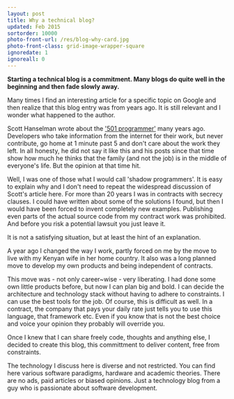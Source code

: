 ```yaml
---
layout: post
title: Why a technical blog?
updated: Feb 2015
sortorder: 10000
photo-front-url: /res/blog-why-card.jpg
photo-front-class: grid-image-wrapper-square
ignoredate: 1
ignoreall: 0
---
```


**Starting a technical blog is a commitment. Many blogs do quite well in the beginning and then fade slowly away.**

Many times I find an interesting article for a specific topic on Google and then realize that this blog entry was from years ago. It is still relevant and I wonder what happened to the author.

Scott Hanselman wrote about the ['501 programmer'](http://www.hanselman.com/blog/501DevelopersFamilyAndExcitementAboutTheCraft.aspx) many years ago. Developers who take information from the internet for their work, but never contribute, go home at 1 minute past 5 and don't care about the work they left. In all honesty, he did not say it like this and his posts since that time show how much he thinks that the family (and not the job) is in the middle of everyone's life. But the opinion at that time hit.

Well, I was one of those what I would call 'shadow programmers'. It is easy to explain why and I don't need to repeat the widespread discussion of Scott's article here. For more than 20 years I was in contracts with secrecy clauses. I could have written about some of the solutions I found, but then I would have been forced to invent completely new examples. Publishing even parts of the actual source code from my contract work was prohibited. And before you risk a potential lawsuit you just leave it.

It is not a satisfying situation, but at least the hint of an explanation.

A year ago I changed the way I work, partly forced on me by the move to live with my Kenyan wife in her home country. It also was a long planned move to develop my own products and being independent of contracts.

This move was - not only career~wise - very liberating. I had done some own little products before, but now I can plan big and bold. I can decide the architecture and technology stack without having to adhere to constraints. I can use the best tools for the job. Of course, this is difficult as well. In a contract, the company that pays your daily rate just tells you to use this language, that framework etc. Even if you know that is not the best choice and voice your opinion they probably will override you.

Once I knew that I can share freely code, thoughts and anything else, I decided to create this blog, this committment to deliver content, free from constraints.

The technology I discuss here is diverse and not restricted. You can find here various software paradigms, hardware and academic theories. There are no ads, paid articles or biased opinions. Just a technology blog from a guy who is passionate about software development.
